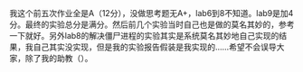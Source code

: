 我这个前五次作业全是A（12分），没做思考题无A+，lab6到8不知道。lab9是加4分。最终的实验总分是满分。然后前几个实验当时自己也是做的莫名其妙的，参考一下就好。另外lab8的解决僵尸进程的实验其实是系统莫名其妙地自己实现的结果，我自己其实没实现，但是我的实验报告假装是我实现的……希望不会误导大家，除了我的助教（）。
